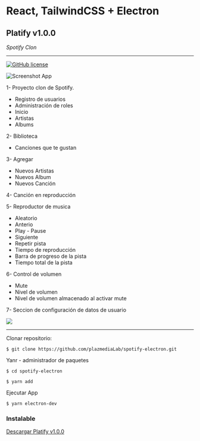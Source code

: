 # **React, TailwindCSS + Electron**

## **Platify v1.0.0**

_Spotify Clon_

---

[![GitHub license](https://img.shields.io/badge/license-MIT-blue.svg)](https://github.com/plazmediaLab)

![Screenshot App](https://firebasestorage.googleapis.com/v0/b/platify-electron-28b95.appspot.com/o/screenshots%2Fscreenshot-1.jpg?alt=media&token=9dface4a-bfaa-4d16-b657-19771137619f)

1- Proyecto clon de Spotify.

- Registro de usuarios
- Administración de roles
- Inicio
- Artistas
- Albums

2- Biblioteca

- Canciones que te gustan

3- Agregar

- Nuevos Artistas
- Nuevos Album
- Nuevos Canción

4- Canción en reproducción

5- Reproductor de musica

- Aleatorio
- Anterio
- Play - Pause
- Siguiente
- Repetir pista
- Tiempo de reproducción
- Barra de progreso de la pista
- Tiempo total de la pista

6- Control de volumen

- Mute
- Nivel de volumen
- Nivel de volumen almacenado al activar mute

7- Seccion de configuración de datos de usuario

![](https://firebasestorage.googleapis.com/v0/b/platify-electron-28b95.appspot.com/o/screenshots%2Fscreenshot-2.jpg?alt=media&token=57c1bf26-f17d-4d98-a0fc-8d336b7a0b42)

---

Clonar repositorio:

```
$ git clone https://github.com/plazmediaLab/spotify-electron.git
```

Yanr - administrador de paquetes

```
$ cd spotify-electron

$ yarn add
```

Ejecutar App

```
$ yarn electron-dev
```

### Instalable

[Descargar Platify v1.0.0]()

